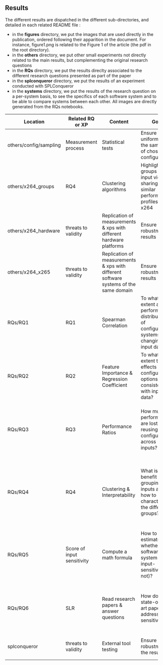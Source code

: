 ## Results

The different results are dispatched in the different sub-directories, and detailed in each related README file :
- in the **figures** directory, we put the images that are used directly in the publication, ordered following their apparition in the document. For instance, figure1.png is related to the Figure 1 of the article (the pdf in the root directory). 
- in the **others** directory, we put other small experiments not directly related to the main results, but complementing the original research questions
- in the **RQs** directory, we put the results direclty associated to the different research questions presented as part of the paper
- in the **splconqueror** directory, we put the results of an experiment conducted with SPLConqueror
- in the **systems** directory, we put the results of the research question on a per-system basis, to see the specifics of each software system and to be able to compare systems between each other. All images are directly generated from the RQs notebooks.


| **Location**            	| **Related RQ or XP**       	| **Content**                                                                          	| **Goal**                                                                                           	| **Key Result**                                                                                                               	|
|-------------------------	|----------------------------	|--------------------------------------------------------------------------------------	|----------------------------------------------------------------------------------------------------	|------------------------------------------------------------------------------------------------------------------------------	|
| others/config/sampling  	| Measurement process        	| Statistical tests                                                                    	| Ensure the uniformity of the sampling of chosen configurations                                     	| Sampling is good enough                                                                                                      	|
| others/x264_groups      	| RQ4                        	| Clustering algorithms                                                                	| Highlight groups of input videos sharing similar performance profiles for x264                     	| Domain profiles match performance profiles                                                                                   	|
| others/x264_hardware    	| threats to validity        	| Replication of measurements & xps with different hardware platforms                  	| Ensure the robustness of results                                                                   	| We can expect our results to be valid whatever the hardware platform                                                         	|
| others/x264_x265        	| threats to validity        	| Replication of measurements & xps with different software systems of the same domain 	| Ensure the robustness of results                                                                   	| We can expect our results to be valid whatever the chosen software                                                           	|
| RQs/RQ1                 	| RQ1                        	| Spearman Correlation                                                                 	| To what extent are the performance distributions of configurable systems changing with input data? 	| There exist different performance profiles according to the considered inputs                                                	|
| RQs/RQ2                 	| RQ2                        	| Feature Importance & Regression Coefficient                                          	| To what extent the effects of configuration options are consistent with input data?                	| The influence and effects of software options vary with input data                                                           	|
| RQs/RQ3                 	| RQ3                        	| Performance Ratios                                                                   	| How much performance are lost when reusing a configuration across inputs?                          	| We can gain/lose ~25% when blindly reusing a configuration across different inputs                                           	|
| RQs/RQ4                 	| RQ4                        	| Clustering & Interpretability                                                        	| What is the benefit of grouping the inputs and how to characterise the different groups?           	| Based on the input specifications, we can estimate how to put inputs in performance groups, without performance measurements 	|
| RQs/RQ5                 	| Score of input sensitivity 	| Compute a math formula                                                               	| How to estimate whether a software system is input-sensitive (or not)?                             	| Based on the previous question, we compute the score and it is relevant wrt other research papers conclusions                	|
| RQs/RQ6                 	| SLR                        	| Read research papers & answer questions                                              	| How do state-of-the-art papers address input sensitivity?                                          	| Input sensitivity could be more systematically addressed in research, as proposed in our paper                               	|
| splconqueror            	| threats to validity        	| External tool testing                                                                	| Ensure the robustness of the results                                                               	| We retrieve our results with SPLConqueror                                                                                    	|
